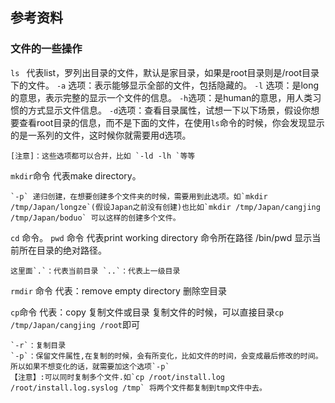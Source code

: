 ## 参考资料
### 文件的一些操作
`ls `
	代表list，罗列出目录的文件，默认是家目录，如果是root目录则是/root目录下的文件。
	`-a` 选项：表示能够显示全部的文件，包括隐藏的。
	`-l` 选项：是long的意思，表示完整的显示一个文件的信息。
	`-h`选项：是human的意思，用人类习惯的方式显示文件信息。
	`-d`选项：查看目录属性，试想一下以下场景，假设你想要查看root目录的信息，而不是下面的文件，在使用`ls`命令的时候，你会发现显示的是一系列的文件，这时候你就需要用d选项。

	[注意]：这些选项都可以合并，比如 `-ld -lh `等等

`mkdir`命令
	代表make directory。

	`-p` 递归创建，在想要创建多个文件夹的时候，需要用到此选项。如`mkdir /tmp/Japan/longze`(假设Japan之前没有创建)也比如`mkdir /tmp/Japan/cangjing /tmp/Japan/boduo` 可以这样的创建多个文件。

`cd` 命令。
`pwd` 命令
	代表print working directory
	命令所在路径 /bin/pwd
	显示当前所在目录的绝对路径。

	这里面`.`：代表当前目录 `..`：代表上一级目录

`rmdir` 命令
	代表：remove empty directory
	删除空目录

`cp`命令
	代表：copy
	复制文件或目录
	复制文件的时候，可以直接目录`cp /tmp/Japan/cangjing /root`即可
	

	`-r`：复制目录
	`-p`：保留文件属性,在复制的时候，会有所变化，比如文件的时间，会变成最后修改的时间。所以如果不想变化的话，就需要加这个选项`-p`
	【注意】:可以同时复制多个文件.如`cp /root/install.log /root/install.log.syslog /tmp` 将两个文件都复制到tmp文件中去。
	

	